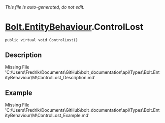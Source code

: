 *This file is auto-generated, do not edit.*

# [Bolt.EntityBehaviour](Types/Bolt.EntityBehaviour.md).ControlLost
`public virtual void ControlLost()`
## Description
Missing File 'C:\Users\Fredrik\Documents\GitHub\bolt_documentation\api\Types\Bolt.EntityBehaviour\M\ControlLost_Description.md'
## Example
Missing File 'C:\Users\Fredrik\Documents\GitHub\bolt_documentation\api\Types\Bolt.EntityBehaviour\M\ControlLost_Example.md'
